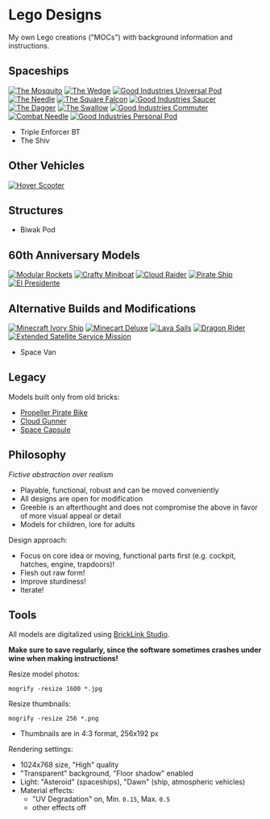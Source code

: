 # Lego Designs

My own Lego creations ("MOCs") with background information and instructions.

## Spaceships

[![The Mosquito](thumbnails/mosquito_front.png)](spaceships/the-mosquito/)
[![The Wedge](thumbnails/the_wedge_front.png)](spaceships/the-wedge/)
[![Good Industries Universal Pod](thumbnails/universal_pod.png)](spaceships/universal-pod/)
[![The Needle](thumbnails/the_needle.png)](spaceships/the-needle/)
[![The Square Falcon](thumbnails/the_square_falcon.png)](spaceships/the-square-falcon/)
[![Good Industries Saucer](thumbnails/saucer.png)](spaceships/saucer/)
[![The Dagger](thumbnails/the_dagger.png)](spaceships/the-dagger/)
[![The Swallow](thumbnails/the-swallow.png)](spaceships/the-swallow/)
[![Good Industries Commuter](thumbnails/commuter.png)](spaceships/commuter/)
[![Combat Needle](thumbnails/combat_needle.png)](spaceships/combat-needle/)
[![Good Industries Personal Pod](thumbnails/personal_pod.png)](spaceships/personal-pod/)

* Triple Enforcer BT
* The Shiv

## Other Vehicles

[![Hover Scooter](thumbnails/hover_scooter.png)](vehicles/hover-scooter/)

## Structures

* Biwak Pod

## 60th Anniversary Models

[![Modular Rockets](thumbnails/modular_rockets.png)](60th-anniversary/modular-rockets/)
[![Crafty Miniboat](thumbnails/crafty_miniboat.png)](60th-anniversary/crafty-miniboat/)
[![Cloud Raider](thumbnails/cloud_raider.png)](60th-anniversary/cloud-raider/)
[![Pirate Ship](thumbnails/pirate_ship.png)](60th-anniversary/pirate-ship/)
[![El Presidente](thumbnails/el_pres.png)](60th-anniversary/el-presidente/)

## Alternative Builds and Modifications

[![Minecraft Ivory Ship](thumbnails/ivory_ship.jpg)](alts-mods/minecraft-ivory-ship/)
[![Minecart Deluxe](thumbnails/minecart_deluxe.jpg)](alts-mods/minecart-deluxe/)
[![Lava Sails](thumbnails/lava_sails.jpg)](alts-mods/lava-sails/)
[![Dragon Rider](thumbnails/dragon_rider.png)](alts-mods/dragon-rider/)
[![Extended Satellite Service Mission](thumbnails/essm.jpg)](alts-mods/extended-ssm/)

* Space Van

## Legacy

Models built only from old bricks:

* [Propeller Pirate Bike](legacy/pirate-bike/)
* [Cloud Gunner](legacy/cloud-gunner/)
* [Space Capsule](legacy/space-capsule/)

<!-- * [Junk Propeller Plane](legacy/junk-propeller/) -->

## Philosophy

*Fictive abstraction over realism*

* Playable, functional, robust and can be moved conveniently
* All designs are open for modification
* Greeble is an afterthought and does not compromise the above in favor of more visual appeal or detail
* Models for children, lore for adults

Design approach:

* Focus on core idea or moving, functional parts first (e.g. cockpit, hatches, engine, trapdoors)!
* Flesh out raw form!
* Improve sturdiness!
* Iterate!

## Tools

All models are digitalized using [BrickLink Studio](https://studio.bricklink.com/v2/build/studio.page).

**Make sure to save regularly, since the software sometimes crashes under wine when making instructions!**

Resize model photos:

```
mogrify -resize 1600 *.jpg
```

Resize thumbnails:

```
mogrify -resize 256 *.png
```

* Thumbnails are in 4:3 format, 256x192 px

Rendering settings:

* 1024x768 size, "High" quality
* "Transparent" background, "Floor shadow" enabled
* Light: "Asteroid" (spaceships), "Dawn" (ship, atmospheric vehicles)
* Material effects:
    * "UV Degradation" on, Min. `0.15`, Max. `0.5`
    * other effects off
